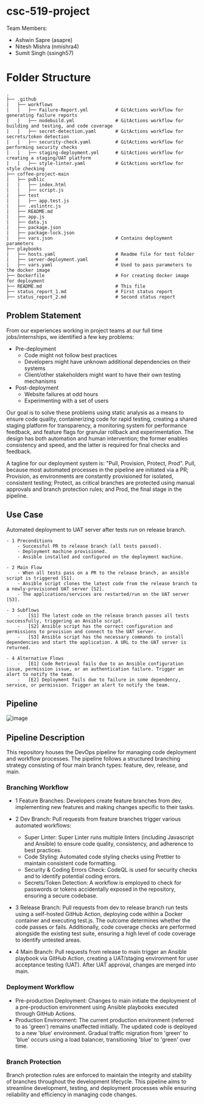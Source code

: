 # csc-519-project 
Team Members: 
  - Ashwin Sapre (asapre)
  - Nitesh Mishra (nmishra4)
  - Sumit Singh (ssingh57)

# Folder Structure

    .
    ├── .github
    |   ├── workflows
    |   |   ├── Failure-Report.yml          # GitActions workflow for generating failure reports
    |   |   ├── nodebuild.yml               # GitActions workflow for building and testing, and code coverage
    |   |   ├── secret-detection.yaml       # GitActions workflow for secrets/token detection
    |   |   ├── security-check.yaml         # GitActions workflow for performing security checks
    |   |   ├── staging-deployment.yml      # GitActions workflow for creating a staging/UAT platform
    |   |   ├── style-linter.yaml           # GitActions workflow for style checking
    ├── coffee-project-main
    |   ├── public
    |   |   ├── index.html
    |   |   ├── script.js
    |   ├── test
    |   |   ├── app.test.js
    |   ├── .eslintrc.js
    |   ├── README.md
    |   ├── app.js
    |   ├── data.js
    |   ├── package.json
    |   ├── package-lock.json
    |   ├── vars.json                       # Contains deployment parameters
    ├── playbooks
    |   ├── hosts.yaml                      # Readme file for test folder
    |   ├── server-deployment.yaml          # 
    |   ├── vars.yaml                       # Used to pass parameters to the docker image
    ├── Dockerfile                          # For creating docker image for deployment
    ├── README.md                           # This file
    ├── status_report_1.md                  # First status report
    ├── status_report_2.md                  # Second status report


## Problem Statement
From our experiences working in project teams at our full time jobs/internships, we identified a few key problems:
  * Pre-deployment
    - Code might not follow best practices
    - Developers might have unknown additional dependencies on their systems
    - Client/other stakeholders might want to have their own testing mechanisms
  * Post-deployment
    - Website failures at odd hours
    - Experimenting with a set of users 
  
  Our goal is to solve these problems using static analysis as a means to ensure code quality, containerizing code for rapid testing, creating a shared staging platform for transparency, a monitoring system for performance feedback, and feature flags for granular rollback and experimentation. The design has both automation and human intervention; the former enables consistency and speed, and the latter is required for final checks and feedback.
  
 A tagline for our deployment system is: "Pull, Provision, Protect, Prod". Pull, because most automated processes in the pipeline are initiated via a PR; Provision, as environments are constantly provisioned for isolated, consistent testing; Protect, as critical branches are protected using manual approvals and branch protection rules; and Prod, the final stage in the pipeline. 

## Use Case
Automated deployment to UAT server after tests run on release branch.

    - 1 Preconditions
        - Successful PR to release branch (all tests passed).
        - Deployment machine provisioned.
        - Ansible installed and configured on the deployment machine.

    - 2 Main Flow
        - When all tests pass on a PR to the release branch, an ansible script is triggered [S1].
        - Ansible script clones the latest code from the release branch to a newly-provisioned UAT server [S2].
        - The applications/services are restarted/run on the UAT server [S3].

    - 3 Subflows
        -   [S1] The latest code on the release branch passes all tests successfully, triggering an Ansible script.
        -   [S2] Ansible script has the correct configuration and permissions to provision and connect to the UAT server.
        -   [S3] Ansible script has the necessary commands to install dependencies and start the application. A URL to the UAT server is returned.
        
    - 4 Alternative Flows
        -   [E1] Code Retrieval fails due to an Ansible configuration issue, permission issue, or an authentication failure. Trigger an alert to notify the team.
        -   [E2] Deployment fails due to failure in some dependency, service, or permission. Trigger an alert to notify the team.



## Pipeline
![image](https://media.github.ncsu.edu/user/26719/files/9e9cbad8-363d-46be-8d97-b7b461dc9394)



## Pipeline Description


This repository houses the DevOps pipeline for managing code deployment and workflow processes. The pipeline follows a structured branching strategy consisting of four main branch types: feature, dev, release, and main.

### Branching Workflow
 - 1 Feature Branches: Developers create feature branches from dev, implementing new features and making changes specific to their tasks.

 - 2 Dev Branch: Pull requests from feature branches trigger various automated workflows:
    - Super Linter: Super Linter runs multiple linters (including Javascript and Ansible) to ensure code quality, consistency, and adherence to best practices.
    - Code Styling: Automated code styling checks using Prettier to maintain consistent code formatting.
    - Security & Coding Errors Check: CodeQL is used for security checks and to identify potential coding errors.
    - Secrets/Token Detection: A workflow is employed to check for passwords or tokens accidentally exposed in the repository, ensuring a secure codebase.

 - 3 Release Branch: Pull requests from dev to release branch run tests using a self-hosted GitHub Action, deploying code within a Docker container and executing test.js. The outcome determines whether the code passes or fails. Additionally, code coverage checks are performed alongside the existing test suite, ensuring a high level of code coverage to identify untested areas.

 - 4 Main Branch: Pull requests from release to main trigger an Ansible playbook via GitHub Action, creating a UAT/staging environment for user acceptance testing (UAT). After UAT approval, changes are merged into main.

### Deployment Workflow
  - Pre-production Deployment: Changes to main initiate the deployment of a pre-production environment using Ansible playbooks executed through GitHub Actions.
  - Production Environment: The current production environment (referred to as 'green') remains unaffected initially. The updated code is deployed to a new 'blue' environment. Gradual traffic migration from 'green' to 'blue' occurs using a load balancer, transitioning 'blue' to 'green' over time.

### Branch Protection
Branch protection rules are enforced to maintain the integrity and stability of branches throughout the development lifecycle.
This pipeline aims to streamline development, testing, and deployment processes while ensuring reliability and efficiency in managing code changes.

